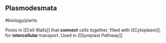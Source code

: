 ## Plasmodesmata
#biology/plants 

Pores in [[Cell Walls]] that **connect** cells together, filled with [[Cytoplasm]], for **intercellular** transport. 
Used in [[Symplast Pathway]]